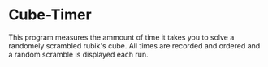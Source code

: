 # Cube-Timer
This program measures the ammount of time it takes you to solve a randomely scrambled rubik's cube. All times are recorded and ordered and a random scramble is displayed each run.
